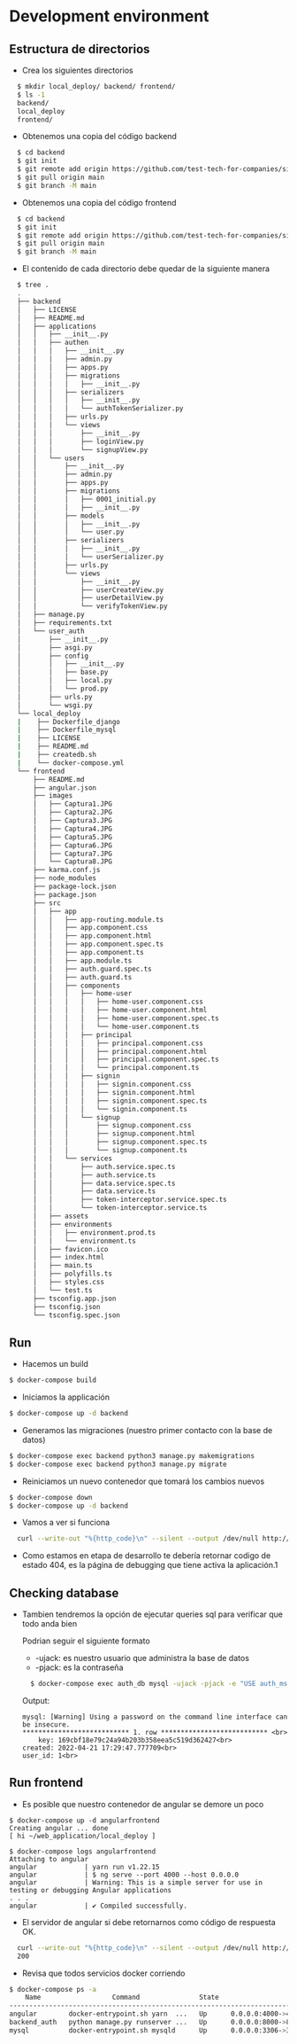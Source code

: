# Development environment

## Estructura de directorios

* Crea los siguientes directorios

```bash
  $ mkdir local_deploy/ backend/ frontend/
  $ ls -1
  backend/
  local_deploy
  frontend/
```

* Obtenemos una copia del código backend

```bash
  $ cd backend
  $ git init
  $ git remote add origin https://github.com/test-tech-for-companies/sis_CRUD_with_django.git
  $ git pull origin main
  $ git branch -M main
```

* Obtenemos una copia del código frontend

```bash
  $ cd backend
  $ git init
  $ git remote add origin https://github.com/test-tech-for-companies/sis_auth_angular.git
  $ git pull origin main
  $ git branch -M main
```

* El contenido de cada directorio debe quedar de la siguiente manera

```bash
  $ tree .
  .
  ├── backend
  │   ├── LICENSE
  │   ├── README.md
  │   ├── applications
  │   │   ├── __init__.py
  │   │   ├── authen
  │   │   │   ├── __init__.py
  │   │   │   ├── admin.py
  │   │   │   ├── apps.py
  │   │   │   ├── migrations
  │   │   │   │   ├── __init__.py
  │   │   │   ├── serializers
  │   │   │   │   ├── __init__.py
  │   │   │   │   └── authTokenSerializer.py
  │   │   │   ├── urls.py
  │   │   │   └── views
  │   │   │       ├── __init__.py
  │   │   │       ├── loginView.py
  │   │   │       └── signupView.py
  │   │   └── users
  │   │       ├── __init__.py
  │   │       ├── admin.py
  │   │       ├── apps.py
  │   │       ├── migrations
  │   │       │   ├── 0001_initial.py
  │   │       │   ├── __init__.py
  │   │       ├── models
  │   │       │   ├── __init__.py
  │   │       │   └── user.py
  │   │       ├── serializers
  │   │       │   ├── __init__.py
  │   │       │   └── userSerializer.py
  │   │       ├── urls.py
  │   │       └── views
  │   │           ├── __init__.py
  │   │           ├── userCreateView.py
  │   │           ├── userDetailView.py
  │   │           └── verifyTokenView.py
  │   ├── manage.py
  │   ├── requirements.txt
  │   └── user_auth
  │       ├── __init__.py
  │       ├── asgi.py
  │       ├── config
  │       │   ├── __init__.py
  │       │   ├── base.py
  │       │   ├── local.py
  │       │   └── prod.py
  │       ├── urls.py
  │       └── wsgi.py
  └── local_deploy
  |    ├── Dockerfile_django
  |    ├── Dockerfile_mysql
  |    ├── LICENSE
  |    ├── README.md
  |    ├── createdb.sh
  |    └── docker-compose.yml
  └── frontend
      ├── README.md
      ├── angular.json
      ├── images
      │   ├── Captura1.JPG
      │   ├── Captura2.JPG
      │   ├── Captura3.JPG
      │   ├── Captura4.JPG
      │   ├── Captura5.JPG
      │   ├── Captura6.JPG
      │   ├── Captura7.JPG
      │   └── Captura8.JPG
      ├── karma.conf.js
      ├── node_modules
      ├── package-lock.json
      ├── package.json
      ├── src
      │   ├── app
      │   │   ├── app-routing.module.ts
      │   │   ├── app.component.css
      │   │   ├── app.component.html
      │   │   ├── app.component.spec.ts
      │   │   ├── app.component.ts
      │   │   ├── app.module.ts
      │   │   ├── auth.guard.spec.ts
      │   │   ├── auth.guard.ts
      │   │   ├── components
      │   │   │   ├── home-user
      │   │   │   │   ├── home-user.component.css
      │   │   │   │   ├── home-user.component.html
      │   │   │   │   ├── home-user.component.spec.ts
      │   │   │   │   └── home-user.component.ts
      │   │   │   ├── principal
      │   │   │   │   ├── principal.component.css
      │   │   │   │   ├── principal.component.html
      │   │   │   │   ├── principal.component.spec.ts
      │   │   │   │   └── principal.component.ts
      │   │   │   ├── signin
      │   │   │   │   ├── signin.component.css
      │   │   │   │   ├── signin.component.html
      │   │   │   │   ├── signin.component.spec.ts
      │   │   │   │   └── signin.component.ts
      │   │   │   └── signup
      │   │   │       ├── signup.component.css
      │   │   │       ├── signup.component.html
      │   │   │       ├── signup.component.spec.ts
      │   │   │       └── signup.component.ts
      │   │   └── services
      │   │       ├── auth.service.spec.ts
      │   │       ├── auth.service.ts
      │   │       ├── data.service.spec.ts
      │   │       ├── data.service.ts
      │   │       ├── token-interceptor.service.spec.ts
      │   │       └── token-interceptor.service.ts
      │   ├── assets
      │   ├── environments
      │   │   ├── environment.prod.ts
      │   │   └── environment.ts
      │   ├── favicon.ico
      │   ├── index.html
      │   ├── main.ts
      │   ├── polyfills.ts
      │   ├── styles.css
      │   └── test.ts
      ├── tsconfig.app.json
      ├── tsconfig.json
      └── tsconfig.spec.json

```

## Run

* Hacemos un build 

```bash
$ docker-compose build
```

* Iniciamos la applicación

```bash
$ docker-compose up -d backend
```

* Generamos las migraciones (nuestro primer contacto con la base de datos)

```bash
$ docker-compose exec backend python3 manage.py makemigrations
$ docker-compose exec backend python3 manage.py migrate
```

* Reiniciamos un nuevo contenedor que tomará los cambios nuevos

```bash
$ docker-compose down
$ docker-compose up -d backend
```

* Vamos a ver si funciona

```bash
  curl --write-out "%{http_code}\n" --silent --output /dev/null http://127.0.0.1:8000
```

* Como estamos en etapa de desarrollo te debería retornar codigo de estado 404, es la página de debugging que tiene activa la aplicación.1


## Checking database

* Tambien tendremos la opción de ejecutar queries sql para verificar que todo anda bien

  Podrian seguir el siguiente formato

  * -ujack: es nuestro usuario que administra la base de datos
  * -pjack: es la contraseña

  ```bash
    $ docker-compose exec auth_db mysql -ujack -pjack -e "USE auth_ms;SELECT * FROM authtoken_token \G;"
  ```
  
  Output:
  ```
  mysql: [Warning] Using a password on the command line interface can be insecure.
  *************************** 1. row *************************** <br>
      key: 169cbf18e79c24a94b203b358eea5c519d362427<br>
  created: 2022-04-21 17:29:47.777709<br>
  user_id: 1<br>
  ```

## Run frontend

* Es posible que nuestro contenedor de angular se demore un poco
```
$ docker-compose up -d angularfrontend
Creating angular ... done
[ hi ~/web_application/local_deploy ]

$ docker-compose logs angularfrontend
Attaching to angular
angular            | yarn run v1.22.15
angular            | $ ng serve --port 4000 --host 0.0.0.0
angular            | Warning: This is a simple server for use in testing or debugging Angular applications
. . .
angular            | ✔ Compiled successfully.
```

* El servidor de angular si debe retornarnos como código de respuesta OK.

```bash
  curl --write-out "%{http_code}\n" --silent --output /dev/null http://127.0.0.1:400
  200
```


* Revisa que todos servicios docker corriendo

```bash
$ docker-compose ps -a
    Name                  Command               State                          Ports
-----------------------------------------------------------------------------------------------------------
angular        docker-entrypoint.sh yarn  ...   Up      0.0.0.0:4000->4000/tcp,:::4000->4000/tcp
backend_auth   python manage.py runserver ...   Up      0.0.0.0:8000->8000/tcp,:::8000->8000/tcp
mysql          docker-entrypoint.sh mysqld      Up      0.0.0.0:3306->3306/tcp,:::3306->3306/tcp, 33060/tcp
```
